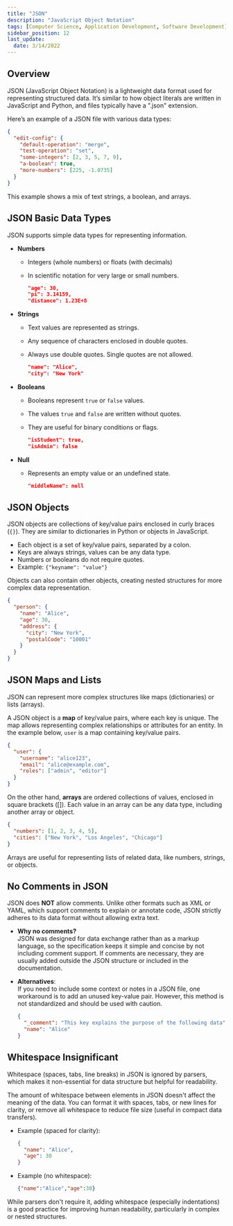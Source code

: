 ```yaml
---
title: "JSON"
description: "JavaScript Object Notation"
tags: [Computer Science, Application Development, Software Development]
sidebar_position: 12
last_update:
  date: 3/14/2022
---
```




## Overview

JSON (JavaScript Object Notation) is a lightweight data format used for representing structured data. It’s similar to how object literals are written in JavaScript and Python, and files typically have a ".json" extension.

Here’s an example of a JSON file with various data types:

```json
{
  "edit-config": {
    "default-operation": "merge",
    "test-operation": "set",
    "some-integers": [2, 3, 5, 7, 9],
    "a-boolean": true,
    "more-numbers": [225, -1.0735]
  }
}
```

This example shows a mix of text strings, a boolean, and arrays.


## JSON Basic Data Types

JSON supports simple data types for representing information.

- **Numbers**

  - Integers (whole numbers) or floats (with decimals)
  - In scientific notation for very large or small numbers.

    ```json
    "age": 30,
    "pi": 3.14159,
    "distance": 1.23E+8
    ```

- **Strings**

  - Text values are represented as strings.
  - Any sequence of characters enclosed in double quotes.
  - Always use double quotes. Single quotes are not allowed.

    ```json
    "name": "Alice",
    "city": "New York"
    ```

- **Booleans**

  - Booleans represent `true` or `false` values.
  - The values `true` and `false` are written without quotes.
  - They are useful for binary conditions or flags.

    ```json
    "isStudent": true,
    "isAdmin": false
    ```

- **Null**

  - Represents an empty value or an undefined state.

    ```json
    "middleName": null
    ```


## JSON Objects

JSON objects are collections of key/value pairs enclosed in curly braces (`{}`). They are similar to dictionaries in Python or objects in JavaScript.

- Each object is a set of key/value pairs, separated by a colon.
- Keys are always strings, values can be any data type.
- Numbers or booleans do not require quotes.
- Example: `{"keyname": "value"}`

Objects can also contain other objects, creating nested structures for more complex data representation.

```json
{
  "person": {
    "name": "Alice",
    "age": 30,
    "address": {
      "city": "New York",
      "postalCode": "10001"
    }
  }
}
```

## JSON Maps and Lists


JSON can represent more complex structures like maps (dictionaries) or lists (arrays). 

A JSON object is a **map** of key/value pairs, where each key is unique. The map allows representing complex relationships or attributes for an entity. In the example below, `user` is a map containing key/value pairs.

```json
{
  "user": {
    "username": "alice123",
    "email": "alice@example.com",
    "roles": ["admin", "editor"]
  }
}
```

On the other hand, **arrays** are ordered collections of values, enclosed in square brackets ([]). Each value in an array can be any data type, including another array or object.

```json
{
  "numbers": [1, 2, 3, 4, 5],
  "cities": ["New York", "Los Angeles", "Chicago"]
}
```

Arrays are useful for representing lists of related data, like numbers, strings, or objects.

## No Comments in JSON

JSON does **NOT** allow comments. Unlike other formats such as XML or YAML, which support comments to explain or annotate code, JSON strictly adheres to its data format without allowing extra text. 

- **Why no comments?**  
  JSON was designed for data exchange rather than as a markup language, so the specification keeps it simple and concise by not including comment support. If comments are necessary, they are usually added outside the JSON structure or included in the documentation.

- **Alternatives**:  
  If you need to include some context or notes in a JSON file, one workaround is to add an unused key-value pair. However, this method is not standardized and should be used with caution.

    ```json
    {
      "_comment": "This key explains the purpose of the following data",
      "name": "Alice"
    }
    ```

## Whitespace Insignificant

Whitespace (spaces, tabs, line breaks) in JSON is ignored by parsers, which makes it non-essential for data structure but helpful for readability.

The amount of whitespace between elements in JSON doesn't affect the meaning of the data. You can format it with spaces, tabs, or new lines for clarity, or remove all whitespace to reduce file size (useful in compact data transfers).

  - Example (spaced for clarity):  

    ```json
    {
      "name": "Alice",
      "age": 30
    }
    ```

  - Example (no whitespace):  

    ```json
    {"name":"Alice","age":30}
    ```

While parsers don't require it, adding whitespace (especially indentations) is a good practice for improving human readability, particularly in complex or nested structures.
